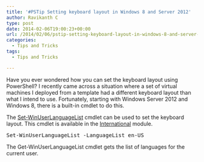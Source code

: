 ```yaml
---
title: '#PSTip Setting keyboard layout in Windows 8 and Server 2012'
author: Ravikanth C
type: post
date: 2014-02-06T19:00:23+00:00
url: /2014/02/06/pstip-setting-keyboard-layout-in-windows-8-and-server-2012/
categories:
  - Tips and Tricks
tags:
  - Tips and Tricks

---
```

Have you ever wondered how you can set the keyboard layout using PowerShell? I recently came across a situation where a set of virtual machines I deployed from a template had a different keyboard layout than what I intend to use. Fortunately, starting with Windows Server 2012 and Windows 8, there is a built-in cmdlet to do this.

The [Set-WinUserLanguageList][1] cmdlet can be used to set the keyboard layout. This cmdlet is available in the [International][2] module.

<pre class="brush: powershell; title: ; notranslate" title="">Set-WinUserLanguageList -LanguageList en-US
</pre>

The Get-WinUserLanguageList cmdlet gets the list of languages for the current user.

[1]: http://technet.microsoft.com/en-us/library/hh852168.aspx
[2]: http://104.131.21.239/2013/03/13/pstip-how-to-configure-international-settings-in-powershell-3-0/